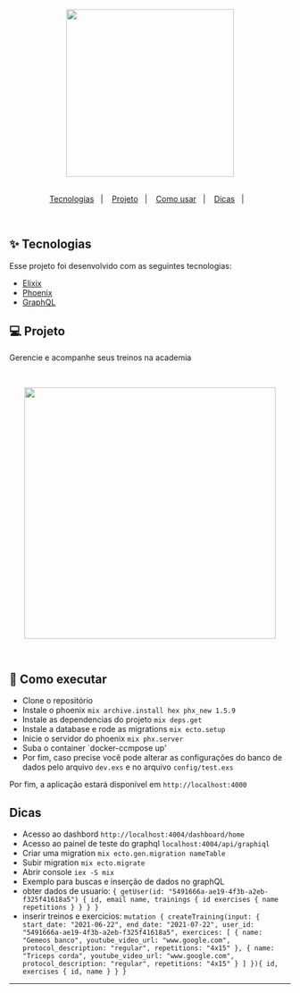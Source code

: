 <div align="center">
  <img align="center" src="./assets/wabanex-logo.png" width="300px"/>
</div>
&nbsp;
<p align="center">
  <a href="#techs">Tecnologias</a>&nbsp;&nbsp;&nbsp;|&nbsp;&nbsp;&nbsp;
  <a href="#project">Projeto</a>&nbsp;&nbsp;&nbsp;|&nbsp;&nbsp;&nbsp;
  <a href="#how-use">Como usar</a>&nbsp;&nbsp;&nbsp;|&nbsp;&nbsp;&nbsp;
  <a href="#how-use">Dicas</a>&nbsp;&nbsp;&nbsp;|&nbsp;&nbsp;&nbsp;
</p>
&nbsp;&nbsp;&nbsp;

<div id="techs"></div>

## ✨ Tecnologias

Esse projeto foi desenvolvido com as seguintes tecnologias:

- [Elixix](https://elixir-lang.org/)
- [Phoenix](https://phoenixframework.org/)
- [GraphQL](https://graphql.org)
</div>

<div id="project"></div>

## 💻 Projeto

Gerencie e acompanhe seus treinos na academia

&nbsp;&nbsp;&nbsp;

<div align="center">
  <img align="center" src="./assets/schema.png" width="450px"/>
</div>

&nbsp;&nbsp;&nbsp;

<div id="how-use"></div>

## 🚀 Como executar

- Clone o repositório
- Instale o phoenix `mix archive.install hex phx_new 1.5.9`
- Instale as dependencias do projeto `mix deps.get`
- Instale a database e rode as migrations `mix ecto.setup`
- Inicie o servidor do phoenix `mix phx.server`
- Suba o container `docker-ccmpose up'
- Por fim, caso precise você pode alterar as configurações do banco de dados pelo arquivo `dev.exs` e no arquivo `config/test.exs`

Por fim, a aplicação estará disponível em `http://localhost:4000`


## Dicas
- Acesso ao dashbord `http://localhost:4004/dashboard/home`
- Acesso ao painel de teste do graphql `localhost:4004/api/graphiql`
- Criar uma migration `mix ecto.gen.migration nameTable`
- Subir migration `mix ecto.migrate`
- Abrir console `iex -S mix`
- Exemplo para buscas e inserção de dados no graphQL
- obter dados de usuario: `{
  getUser(id: "5491666a-ae19-4f3b-a2eb-f325f41618a5") {
    id,
    email
    name,
    trainings {
      id
      exercises {
        name
        repetitions
      }
    }
  }
}`
- inserir treinos e exercicios: `mutation {
  createTraining(input: {
    start_date: "2021-06-22",
    end_date: "2021-07-22",
    user_id: "5491666a-ae19-4f3b-a2eb-f325f41618a5",
    exercices: [
      {
      name: "Gemeos banco",
      youtube_video_url: "www.google.com",
      protocol_description: "regular",
      repetitions: "4x15"
      },
      {
      name: "Triceps corda",
      youtube_video_url: "www.google.com",
      protocol_description: "regular",
      repetitions: "4x15"
     }
    ]
  }){
    id,
    exercises {
      id,
      name
    }
  }
}`
---

